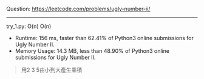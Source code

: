 Question: https://leetcode.com/problems/ugly-number-ii/

---

try_1.py: O(n) O(n)

* Runtime: 156 ms, faster than 62.41% of Python3 online submissions for Ugly Number II.
* Memory Usage: 14.3 MB, less than 48.90% of Python3 online submissions for Ugly Number II.

> 用2 3 5由小到大產生乘積
